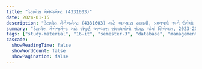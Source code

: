 ```yaml
---
title: "ડેટાબેસ મેનેજમેન્ટ (4331603)"
date: 2024-01-15
description: "ડેટાબેસ મેનેજમેન્ટ (4331603) માટે અભ્યાસ સામગ્રી, પ્રશ્નપત્રો અને ઉકેલો - ઇન્ફોર્મેશન ટેકનોલોજી, સેમેસ્ટર 3"
summary: "ડેટાબેસ મેનેજમેન્ટ માટે સંપૂર્ણ અભ્યાસ સંસાધનોનો સંગ્રહ જેમાં સિલેબસ, 2023-2025ના પ્રશ્નપત્રો અને વિગતવાર ઉકેલોનો સમાવેશ થાય છે"
tags: ["study-material", "16-it", "semester-3", "database", "management", "4331603"]
cascade:
  showReadingTime: false
  showWordCount: false
  showPagination: false
---
```


